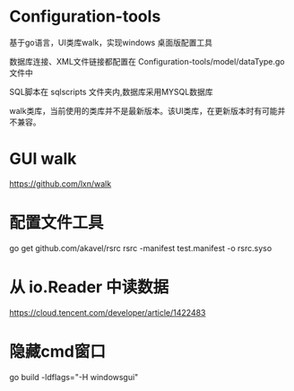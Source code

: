 # Configuration-tools
基于go语言，UI类库walk，实现windows 桌面版配置工具

数据库连接、XML文件链接都配置在 Configuration-tools/model/dataType.go 文件中

SQL脚本在 sqlscripts 文件夹内,数据库采用MYSQL数据库

walk类库，当前使用的类库并不是最新版本。该UI类库，在更新版本时有可能并不兼容。

# GUI walk
https://github.com/lxn/walk

# 配置文件工具
go get github.com/akavel/rsrc
rsrc -manifest test.manifest -o rsrc.syso

# 从 io.Reader 中读数据
https://cloud.tencent.com/developer/article/1422483

# 隐藏cmd窗口
go build -ldflags="-H windowsgui"
